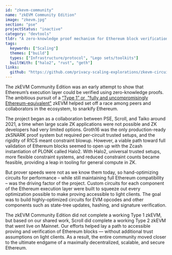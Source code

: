 ```yaml
---
id: "zkevm-community"
name: "zkEVM Community Edition"
image: "zkevm.jpg"
section: "pse"
projectStatus: "inactive"
category: "devtools"
tldr: "A zero-knowledge proof mechanism for Ethereum block verification."
tags:
  keywords: ["Scaling"]
  themes: ["build"]
  types: ["Infrastructure/protocol", "Lego sets/toolkits"]
  builtWith: ["halo2", "rust", "geth"]
links:
  github: "https://github.com/privacy-scaling-explorations/zkevm-circuits"
---
```


The zkEVM Community Edition was an early attempt to show that Ethereum’s execution layer could be verified using zero-knowledge proofs.  The ambitious pursuit of a [“Type 1” or  "fully and uncompromisingly Ethereum-equivalent"](https://vitalik.eth.limo/general/2022/08/04/zkevm.html) zkEVM helped set off a race among peers and collaborators in the ecosystem, to snarkify Ethereum.

The project began as a collaboration between PSE, Scroll, and Taiko around 2021, a time when large scale ZK applications were not possible and ZK developers had very limited options. Groth16 was the only production-ready zkSNARK proof system but required per-circuit trusted setups, and the rigidity of R1CS meant constraint blowup. However, a viable path toward full validation of Ethereum blocks seemed to open up with the Zcash instantiation of PLONK called Halo2. With Halo2, universal trusted setups, more flexible constraint systems, and reduced constraint counts became feasible, providing a leap in tooling for general compute in ZK.

But prover speeds were not as we know them today, so hand-optimizing circuits for performance – while still maintaining full Ethereum compatibility – was the driving factor of the project. Custom circuits for each component of the Ethereum execution layer were built to squeeze out every optimization possible to make proving accessible to light clients. The goal was to build highly-optimized circuits for EVM opcodes and other components such as state-tree updates, hashing, and signature verification.

The zkEVM Community Edition did not complete a working Type 1 zkEVM, but based on our shared work, Scroll did complete a working Type 2 zkEVM that went live on Mainnet. Our efforts helped lay a path to accessible proving and verification of Ethereum blocks — without additional trust assumptions on light clients. As a result, the entire community moved closer to the ultimate endgame of a maximally decentralized, scalable, and secure Ethereum.

